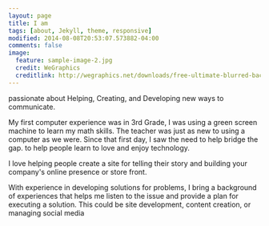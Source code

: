 ```yaml
---
layout: page
title: I am 
tags: [about, Jekyll, theme, responsive]
modified: 2014-08-08T20:53:07.573882-04:00
comments: false
image:
  feature: sample-image-2.jpg
  credit: WeGraphics
  creditlink: http://wegraphics.net/downloads/free-ultimate-blurred-background-pack/
---
```


passionate about Helping, Creating, and Developing new ways to communicate.

My first computer experience was in 3rd Grade, I was using a green screen machine to learn my math skills. The teacher was just as new to using a computer as we were. Since that first day, I saw the need to help bridge the gap. to help people learn to love and enjoy technology.

I love helping people create a site for telling their story and building your company's online presence or store front.

With experience in developing solutions for problems, I bring a background of experiences that helps me listen to the issue and provide a plan for executing a solution. This could be site development, content creation, or managing social media

